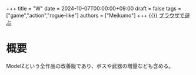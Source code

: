 +++
title = "W"
date = 2024-10-07T00:00:00+09:00
draft = false
tags = ["game","action","rogue-like"]
authors = ["Meikumo"]
+++
{{<youtube UsjRuwYzFxc>}}
[ブラウザで遊ぶ](https://meikumo.itch.io/w)
# 概要
ModelZという全作品の改善版であり、ボスや武器の増量なども含める。


